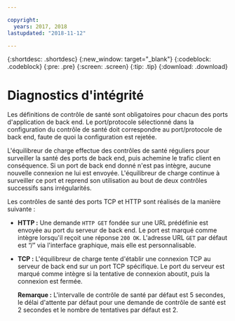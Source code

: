 ```yaml
---

copyright:
  years: 2017, 2018
lastupdated: "2018-11-12"

---
```


{:shortdesc: .shortdesc}
{:new_window: target="_blank"}
{:codeblock: .codeblock}
{:pre: .pre}
{:screen: .screen}
{:tip: .tip}
{:download: .download}

# Diagnostics d'intégrité

Les définitions de contrôle de santé sont obligatoires pour chacun des ports d'application de back end. Le port/protocole sélectionné dans la configuration du contrôle de santé doit correspondre au port/protocole de back end, faute de quoi la configuration est rejetée. 

L'équilibreur de charge effectue des contrôles de santé réguliers pour surveiller la santé des ports de back end, puis achemine le trafic client en conséquence. Si un port de back end donné n'est pas intègre, aucune nouvelle connexion ne lui est envoyée. L'équilibreur de charge continue à surveiller ce port et reprend son utilisation au bout de deux contrôles successifs sans irrégularités. 

Les contrôles de santé des ports TCP et HTTP sont réalisés de la manière suivante :

* **HTTP :** Une demande `HTTP GET` fondée sur une URL prédéfinie est envoyée au port du serveur de back end. Le port est marqué comme intègre lorsqu'il reçoit une réponse `200 OK`. L'adresse URL `GET` par défaut est “/” via l'interface graphique, mais elle est personnalisable. 

* **TCP :** L'équilibreur de charge tente d'établir une connexion TCP au serveur de back end sur un port TCP spécifique. Le port du serveur est marqué comme intègre si la tentative de connexion aboutit, puis la connexion est fermée. 

	**Remarque :** L'intervalle de contrôle de santé par défaut est 5 secondes, le délai d'attente par défaut pour une demande de contrôle de santé est 2 secondes et le nombre de tentatives par défaut est 2. 
